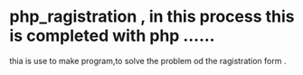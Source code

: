 # php_ragistration , in this process this is completed with php ......
thia is use to make program,to solve the problem od the ragistration form .

